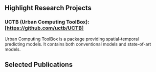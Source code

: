 ## Highlight Research Projects

### UCTB (Urban Computing ToolBox): [https://github.com/uctb/UCTB]

Urban Computing ToolBox is a package providing spatial-temporal predicting models. It contains both conventional models and state-of-art models.

## Selected Publications


